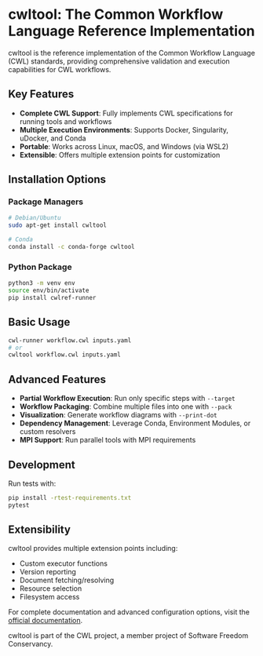 # cwltool: The Common Workflow Language Reference Implementation

cwltool is the reference implementation of the Common Workflow Language (CWL) standards, providing comprehensive validation and execution capabilities for CWL workflows.

## Key Features

- **Complete CWL Support**: Fully implements CWL specifications for running tools and workflows
- **Multiple Execution Environments**: Supports Docker, Singularity, uDocker, and Conda
- **Portable**: Works across Linux, macOS, and Windows (via WSL2)
- **Extensible**: Offers multiple extension points for customization

## Installation Options

### Package Managers
```bash
# Debian/Ubuntu
sudo apt-get install cwltool

# Conda
conda install -c conda-forge cwltool
```

### Python Package
```bash
python3 -m venv env
source env/bin/activate
pip install cwlref-runner
```

## Basic Usage

```bash
cwl-runner workflow.cwl inputs.yaml
# or 
cwltool workflow.cwl inputs.yaml
```

## Advanced Features

- **Partial Workflow Execution**: Run only specific steps with `--target`
- **Workflow Packaging**: Combine multiple files into one with `--pack`
- **Visualization**: Generate workflow diagrams with `--print-dot`
- **Dependency Management**: Leverage Conda, Environment Modules, or custom resolvers
- **MPI Support**: Run parallel tools with MPI requirements

## Development

Run tests with:
```bash
pip install -rtest-requirements.txt
pytest
```

## Extensibility

cwltool provides multiple extension points including:
- Custom executor functions
- Version reporting
- Document fetching/resolving
- Resource selection
- Filesystem access

For complete documentation and advanced configuration options, visit the [official documentation](https://cwltool.readthedocs.io/).

cwltool is part of the CWL project, a member project of Software Freedom Conservancy.